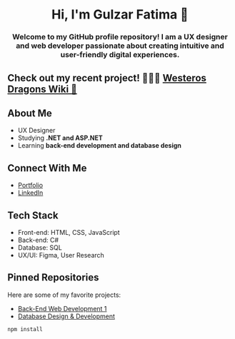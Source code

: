 <h1 align="center"> Hi, I'm Gulzar Fatima 👋 </h1>

<h3 align="center"> Welcome to my GitHub profile repository! I am a UX designer and web developer passionate about creating intuitive and user-friendly digital experiences. </h3>

## Check out my recent project! 🤩🤩🤩 [Westeros Dragons Wiki 🐉](https://gulzarfatima.github.io/Westeros-Dragon-Wiki-/)

## About Me  
- UX Designer 
- Studying **.NET and ASP.NET**  
- Learning **back-end development and database design**  

## Connect With Me  
- [Portfolio](https://gulzarfatima.framer.ai/)  
- [LinkedIn](https://www.linkedin.com/in/gulzarfatima/)  

## Tech Stack  
- Front-end: HTML, CSS, JavaScript  
- Back-end: C#  
- Database: SQL  
- UX/UI: Figma, User Research  

## Pinned Repositories  
Here are some of my favorite projects:  
- [Back-End Web Development 1](https://github.com/GulzarFatima/Back-End-Web-Development-1---HTTP-5125-RNB.git)  
- [Database Design & Development](https://github.com/GulzarFatima/Database-Design-Development---HTTP-5126-0NB.git)  

```bash
npm install
